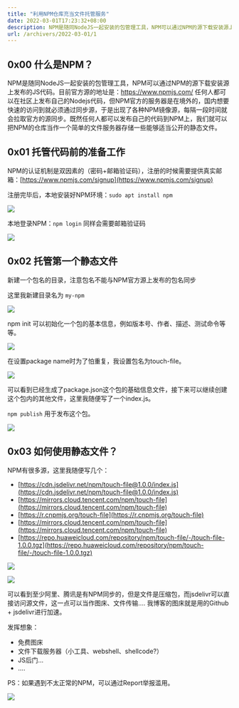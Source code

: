 ```yaml
---
title: "利用NPM仓库充当文件托管服务"
date: 2022-03-01T17:23:32+08:00
description: NPM是随同NodeJS一起安装的包管理工具，NPM可以通过NPM的源下载安装源上发布的JS代码，本文将使用NPM进行托管文件到NPM源，方便文件进行传输、下载。
url: /archivers/2022-03-01/1
---
```


## 0x00 什么是NPM？

NPM是随同NodeJS一起安装的包管理工具，NPM可以通过NPM的源下载安装源上发布的JS代码。目前官方源的地址是：https://www.npmjs.com/ 任何人都可以在社区上发布自己的Nodejs代码，但NPM官方的服务器是在境外的，国内想要快速的访问到就必须通过同步源，于是出现了各种NPM镜像源，每隔一段时间就会拉取官方的源同步。既然任何人都可以发布自己的代码到NPM上，我们就可以把NPM的仓库当作一个简单的文件服务器存储一些能够适当公开的静态文件。

## 0x01 托管代码前的准备工作

NPM的认证机制是双因素的（密码+邮箱验证码），注册的时候需要提供真实邮箱：[https://www.npmjs.com/signup](https://www.npmjs.com/signup) 

注册完毕后，本地安装好NPM环境：`sudo apt install npm`

![](https://images.payloads.online/2022-03-01-18-01-57.png)

本地登录NPM：`npm login` 同样会需要邮箱验证码

![](https://images.payloads.online/2022-03-01-18-02-12.png)

## 0x02 托管第一个静态文件

新建一个包名的目录，注意包名不能与NPM官方源上发布的包名同步

这里我新建目录名为 `my-npm`

![](https://images.payloads.online/2022-03-01-18-02-25.png)

npm init 可以初始化一个包的基本信息，例如版本号、作者、描述、测试命令等等。

![](https://images.payloads.online/2022-03-01-18-02-38.png)

在设置package name时为了怕重复，我设置包名为touch-file。

![](https://images.payloads.online/2022-03-01-18-02-49.png)

可以看到已经生成了package.json这个包的基础信息文件，接下来可以继续创建这个包内的其他文件，这里我随便写了一个index.js。

`npm publish` 用于发布这个包。

![](https://images.payloads.online/2022-03-01-18-03-01.png)

## 0x03 如何使用静态文件？

NPM有很多源，这里我随便写几个：

- [https://cdn.jsdelivr.net/npm/touch-file@1.0.0/index.js](https://cdn.jsdelivr.net/npm/touch-file@1.0.0/index.js)
- [https://mirrors.cloud.tencent.com/npm/touch-file](https://mirrors.cloud.tencent.com/npm/touch-file)
- [https://r.cnpmjs.org/touch-file](https://r.cnpmjs.org/touch-file)
- [https://mirrors.cloud.tencent.com/npm/touch-file](https://mirrors.cloud.tencent.com/npm/touch-file)
- [https://repo.huaweicloud.com/repository/npm/touch-file/-/touch-file-1.0.0.tgz](https://repo.huaweicloud.com/repository/npm/touch-file/-/touch-file-1.0.0.tgz)

![](https://images.payloads.online/2022-03-01-18-03-17.png)

![](https://images.payloads.online/2022-03-01-18-03-25.png)

可以看到至少阿里、腾讯是有NPM同步的，但是文件是压缩包，而jsdelivr可以直接访问源文件，这一点可以当作图床、文件传输.... 我博客的图床就是用的Github + jsdelivr进行加速。

发挥想象：

- 免费图床
- 文件下载服务器（小工具、webshell、shellcode?）
- JS后门...
- ....

PS：如果遇到不太正常的NPM，可以通过Report举报滥用。

![](https://images.payloads.online/2022-03-01-18-03-40.png)


